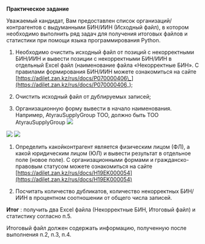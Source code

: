 **Практическое задание**

Уважаемый кандидат, Вам предоставлен список организаций/контрагентов с выдуманными БИН/ИИН (Исходный файл), в котором необходимо выполнить ряд задач для получения итоговых файлов и статистики при помощи языка программирования Python.

1. Необходимо очистить исходный файл от позиций с некорректными БИН/ИИН и вывести позиции с некорректными БИН/ИИН в отдельный Excel файл (наименование файла «Некорректные БИН». С правилами формирования БИН/ИИН можете ознакомиться на сайте [https://adilet.zan.kz/rus/docs/P070000406\_](https://adilet.zan.kz/rus/docs/P070000406_);

1. Очистить исходный файл от дублируемых записей;

1. Организационную форму вывести в начало наименования. Например, AtyrauSupplyGroup ТОО, должно быть ТОО AtyrauSupplyGroup
 ![](RackMultipart20210922-4-16ceblf_html_ff0d394f5df8760f.gif)

![](RackMultipart20210922-4-16ceblf_html_ac5f449ff0cba6ae.png) ![](RackMultipart20210922-4-16ceblf_html_35c266a5f01ca6b6.png)

1. Определить какойконтрагент является физическим лицом (ФЛ), а какой юридическим лицом (ЮЛ) и вывести результат в отдельное поле (новое поле). С организационными формами и гражданско-правовым статусом можете ознакомиться на сайте [https://adilet.zan.kz/rus/docs/H19EK000054](https://adilet.zan.kz/rus/docs/H19EK000054)

1. Посчитать количество дубликатов, количество некорректных БИН/ИИН в процентном соотношении от общего числа записей.

**Итог** : получить два Excel файла (Некорректные БИН, Итоговый файл) и статистику согласно п.5.

Итоговый файл должен содержать информацию, полученную после выполнения п.2, п.3, п.4.